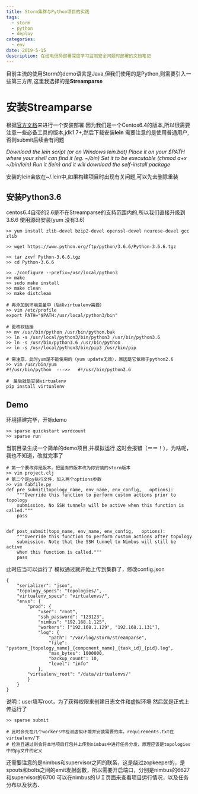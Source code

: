 ```yaml
---
title: Storm集群与Python项目的实践
tags:
  - storm
  - python
  - deploy
categories:
  - env
date: 2019-5-15
description: 在给电信局部署深度学习监测安全问题时部署的文档笔记
---
```

目前主流的使用Storm的demo语言是Java,但我们使用的是Python,则需要引入一些第三方库,这里我选择的是**Streamparse**
# 安装Streamparse
根据[官方文档](http://streamparse.readthedocs.io/en/master/quickstart.html)来进行一个安装部署
因为我们是一个Centos6.4的版本,所以很需要注意一些必备工具的版本,jdk1.7+,然后下载安装**lein**
需要注意的是使用普通用户,否则submit后续会有问题

*Download the lein script (or on Windows lein.bat)
Place it on your $PATH where your shell can find it (eg. ~/bin)
Set it to be executable (chmod a+x ~/bin/lein)
Run it (lein) and it will download the self-install package*

安装的lein会放在~/.lein中,如果构建项目时出现有关问题,可以先去删除重装

## 安装Python3.6

centos6.4自带的2.6是不在Streamparse的支持范围内的,所以我们直接升级到3.6.6
使用源码安装(yum 没有3.6)
```
>> yum install zlib-devel bzip2-devel openssl-devel ncurese-devel gcc zlib

>> wget https://www.python.org/ftp/python/3.6.6/Python-3.6.6.tgz

>> tar zxvf Python-3.6.6.tgz
>> cd Python-3.6.6

>> ./configure --prefix=/usr/local/python3
>> make
>> sudo make install
>> make clean
>> make distclean

# 再添加到环境变量中（后续virtualenv需要）
>> vim /etc/profile
export PATH="$PATH:/usr/local/python3/bin"

# 更改软链接
>> mv /usr/bin/python /usr/bin/python.bak
>> ln -s /usr/local/python3/bin/python3 /usr/bin/python3.6
>> ln -s /usr/bin/python3.6 /usr/bin/python
>> ln -s /usr/local/python3/bin/pip3 /usr/bin/pip

# 需注意，此时yum是不能使用的（yum update无效），原因是它依赖于python2.6
>> vim /usr/bin/yum
#!/usr/bin/python  --->>   #!/usr/bin/python2.6

#　最后就是安装virtualenv
pip install virtualenv
```

## Demo
环境搭建完毕，开始demo
```
>> sparse quickstart wordcount
>> sparse run
```
当前目录生成一个简单的demo项目,并模拟运行
这时会报错（＝＝！），为啥呢，我也不知道，改就完事了
```
# 第一个要改得是版本，把里面的版本改为你安装的storm版本
>> vim project.clj
# 第二个是py执行文件，加入两个options参数
>> vim fabfile.py
def pre_submit(topology_name, env_name, env_config,   options):
    """Override this function to perform custom actions prior to topology
    submission. No SSH tunnels will be active when this function is called."""
    pass


def post_submit(topo_name, env_name, env_config,   options):
    """Override this function to perform custom actions after topology
    submission. Note that the SSH tunnel to Nimbus will still be active
    when this function is called."""
    pass
```
此时应当可以运行了
模拟通过就开始上传到集群了，修改config.json
```
{
    "serializer": "json",
    "topology_specs": "topologies/",
    "virtualenv_specs": "virtualenvs/",
    "envs": {
        "prod": {
            "user": "root",
            "ssh_password": "123123",
            "nimbus": "192.168.1.125",
            "workers": ["192.168.1.129", "192.168.1.131"],
            "log": {
                "path": "/var/log/storm/streamparse",
                "file": "pystorm_{topology_name}_{component_name}_{task_id}_{pid}.log",
                "max_bytes": 1000000,
                "backup_count": 10,
                "level": "info"
            },
        "virtualenv_root": "/data/virtualenvs/"
        }
    }
}
```
说明：user填写root，为了获得权限来创建日志文件和虚拟环境
然后就是正式上传运行了
```
>> sparse submit

# 此时会先在几个workers中检测虚拟环境并安装需要的库，requirements.txt在virtualenv/下
# 检测且通过则会将本地项目打包并上传到nimbus中进行任务分发，原理应该是topologies中的py文件的定义
```
还需要注意的是nimbus和supervisor之间的联系，这是绕过zopkeeper的，是spouts和bolts之间的emit发射函数，所以需要开启端口，分别是nimbus的6627和supervisor的6700
可以在nimbus的ＵＩ页面来查看项目运行情况，以及任务分布以及状态．
